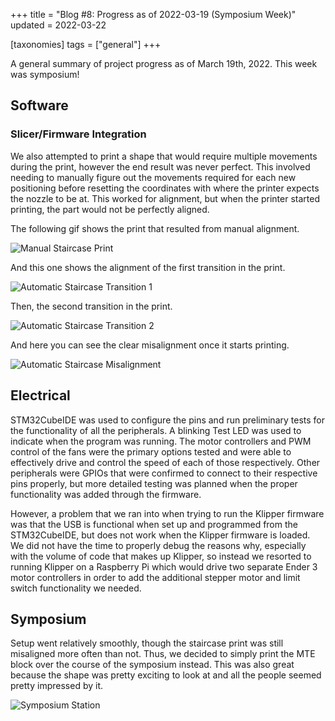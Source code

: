 +++
title = "Blog #8: Progress as of 2022-03-19 (Symposium Week)"
updated = 2022-03-22

[taxonomies]
tags = ["general"]
+++

A general summary of project progress as of March 19th, 2022.
This week was symposium!

<!-- more -->


## Software
### Slicer/Firmware Integration
We also attempted to print a shape that would require multiple movements during
the print, however the end result was never perfect. This involved needing to
manually figure out the movements required for each new positioning before
resetting the coordinates with where the printer expects the nozzle to be at.
This worked for alignment, but when the printer started printing, the part would
not be perfectly aligned.

The following gif shows the print that resulted from manual alignment.

![Manual Staircase Print](/media/2022-03-19/staircase-print.gif)

And this one shows the alignment of the first transition in the print.

![Automatic Staircase Transition 1](/media/2022-03-19/part1-transition.gif)

Then, the second transition in the print.

![Automatic Staircase Transition 2](/media/2022-03-19/part2-transition.gif)

And here you can see the clear misalignment once it starts printing.

![Automatic Staircase Misalignment](/media/2022-03-19/staircase-misalignment.gif)

## Electrical
STM32CubeIDE was used to configure the pins and run preliminary tests for the
functionality of all the peripherals. A blinking Test LED was used to indicate
when the program was running. The motor controllers and PWM control of the fans
were the primary options tested and were able to effectively drive and control
the speed of each of those respectively. Other peripherals were GPIOs that were
confirmed to connect to their respective pins properly, but more detailed
testing was planned when the proper functionality was added through the
firmware.

However, a problem that we ran into when trying to run the Klipper firmware was
that the USB is functional when set up and programmed from the STM32CubeIDE, but
does not work when the Klipper firmware is loaded. We did not have the time to
properly debug the reasons why, especially with the volume of code that makes up
Klipper, so instead we resorted to running Klipper on a Raspberry Pi which would
drive two separate Ender 3 motor controllers in order to add the additional
stepper motor and limit switch functionality we needed.

## Symposium
Setup went relatively smoothly, though the staircase print was still misaligned
more often than not. Thus, we decided to simply print the MTE block over the
course of the symposium instead. This was also great because the shape was
pretty exciting to look at and all the people seemed pretty impressed by it.

![Symposium Station](/media/2022-03-19/symposium.png)
